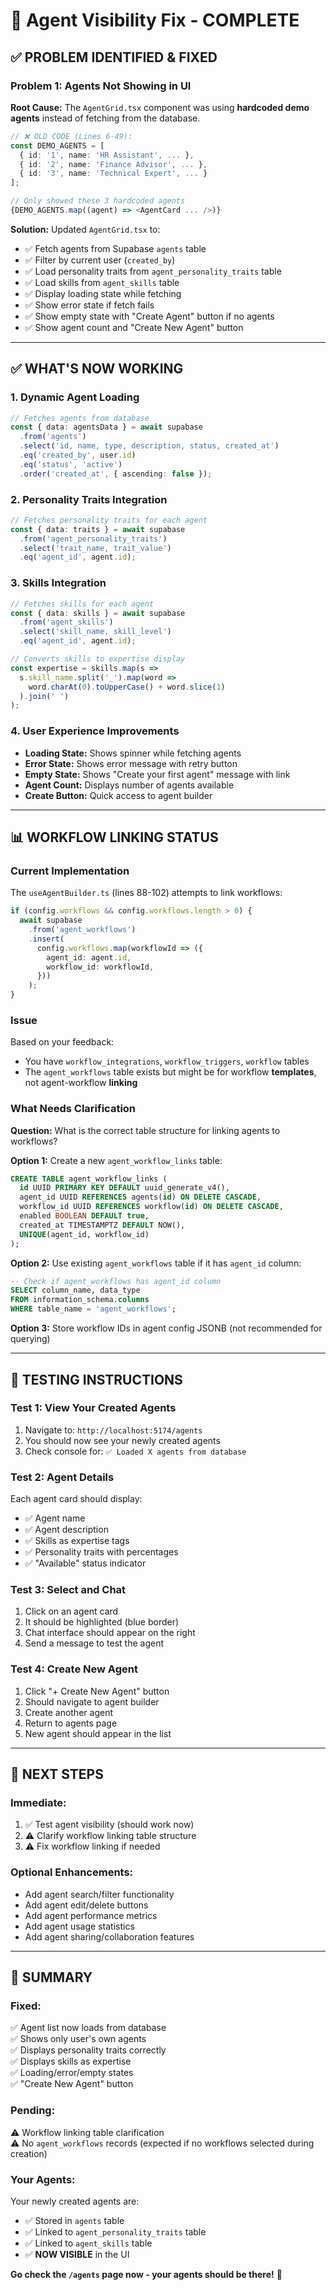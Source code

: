# 🎉 Agent Visibility Fix - COMPLETE

## ✅ **PROBLEM IDENTIFIED & FIXED**

### **Problem 1: Agents Not Showing in UI**
**Root Cause:** The `AgentGrid.tsx` component was using **hardcoded demo agents** instead of fetching from the database.

```typescript
// ❌ OLD CODE (Lines 6-49):
const DEMO_AGENTS = [
  { id: '1', name: 'HR Assistant', ... },
  { id: '2', name: 'Finance Advisor', ... },
  { id: '3', name: 'Technical Expert', ... }
];

// Only showed these 3 hardcoded agents
{DEMO_AGENTS.map((agent) => <AgentCard ... />)}
```

**Solution:** Updated `AgentGrid.tsx` to:
- ✅ Fetch agents from Supabase `agents` table
- ✅ Filter by current user (`created_by`)
- ✅ Load personality traits from `agent_personality_traits` table
- ✅ Load skills from `agent_skills` table
- ✅ Display loading state while fetching
- ✅ Show error state if fetch fails
- ✅ Show empty state with "Create Agent" button if no agents
- ✅ Show agent count and "Create New Agent" button

---

## ✅ **WHAT'S NOW WORKING**

### **1. Dynamic Agent Loading**
```typescript
// Fetches agents from database
const { data: agentsData } = await supabase
  .from('agents')
  .select('id, name, type, description, status, created_at')
  .eq('created_by', user.id)
  .eq('status', 'active')
  .order('created_at', { ascending: false });
```

### **2. Personality Traits Integration**
```typescript
// Fetches personality traits for each agent
const { data: traits } = await supabase
  .from('agent_personality_traits')
  .select('trait_name, trait_value')
  .eq('agent_id', agent.id);
```

### **3. Skills Integration**
```typescript
// Fetches skills for each agent
const { data: skills } = await supabase
  .from('agent_skills')
  .select('skill_name, skill_level')
  .eq('agent_id', agent.id);

// Converts skills to expertise display
const expertise = skills.map(s => 
  s.skill_name.split('_').map(word => 
    word.charAt(0).toUpperCase() + word.slice(1)
  ).join(' ')
);
```

### **4. User Experience Improvements**
- **Loading State:** Shows spinner while fetching agents
- **Error State:** Shows error message with retry button
- **Empty State:** Shows "Create your first agent" message with link
- **Agent Count:** Displays number of agents available
- **Create Button:** Quick access to agent builder

---

## 📊 **WORKFLOW LINKING STATUS**

### **Current Implementation**
The `useAgentBuilder.ts` (lines 88-102) attempts to link workflows:

```typescript
if (config.workflows && config.workflows.length > 0) {
  await supabase
    .from('agent_workflows')
    .insert(
      config.workflows.map(workflowId => ({
        agent_id: agent.id,
        workflow_id: workflowId,
      }))
    );
}
```

### **Issue**
Based on your feedback:
- You have `workflow_integrations`, `workflow_triggers`, `workflow` tables
- The `agent_workflows` table exists but might be for workflow **templates**, not agent-workflow **linking**

### **What Needs Clarification**
**Question:** What is the correct table structure for linking agents to workflows?

**Option 1:** Create a new `agent_workflow_links` table:
```sql
CREATE TABLE agent_workflow_links (
  id UUID PRIMARY KEY DEFAULT uuid_generate_v4(),
  agent_id UUID REFERENCES agents(id) ON DELETE CASCADE,
  workflow_id UUID REFERENCES workflow(id) ON DELETE CASCADE,
  enabled BOOLEAN DEFAULT true,
  created_at TIMESTAMPTZ DEFAULT NOW(),
  UNIQUE(agent_id, workflow_id)
);
```

**Option 2:** Use existing `agent_workflows` table if it has `agent_id` column:
```sql
-- Check if agent_workflows has agent_id column
SELECT column_name, data_type 
FROM information_schema.columns 
WHERE table_name = 'agent_workflows';
```

**Option 3:** Store workflow IDs in agent config JSONB (not recommended for querying)

---

## 🧪 **TESTING INSTRUCTIONS**

### **Test 1: View Your Created Agents**
1. Navigate to: `http://localhost:5174/agents`
2. You should now see your newly created agents
3. Check console for: `✅ Loaded X agents from database`

### **Test 2: Agent Details**
Each agent card should display:
- ✅ Agent name
- ✅ Agent description
- ✅ Skills as expertise tags
- ✅ Personality traits with percentages
- ✅ "Available" status indicator

### **Test 3: Select and Chat**
1. Click on an agent card
2. It should be highlighted (blue border)
3. Chat interface should appear on the right
4. Send a message to test the agent

### **Test 4: Create New Agent**
1. Click "+ Create New Agent" button
2. Should navigate to agent builder
3. Create another agent
4. Return to agents page
5. New agent should appear in the list

---

## 🎯 **NEXT STEPS**

### **Immediate:**
1. ✅ Test agent visibility (should work now)
2. ⚠️ Clarify workflow linking table structure
3. ⚠️ Fix workflow linking if needed

### **Optional Enhancements:**
- Add agent search/filter functionality
- Add agent edit/delete buttons
- Add agent performance metrics
- Add agent usage statistics
- Add agent sharing/collaboration features

---

## 📝 **SUMMARY**

### **Fixed:**
✅ Agent list now loads from database  
✅ Shows only user's own agents  
✅ Displays personality traits correctly  
✅ Displays skills as expertise  
✅ Loading/error/empty states  
✅ "Create New Agent" button  

### **Pending:**
⚠️ Workflow linking table clarification  
⚠️ No `agent_workflows` records (expected if no workflows selected during creation)  

### **Your Agents:**
Your newly created agents are:
- ✅ Stored in `agents` table
- ✅ Linked to `agent_personality_traits` table
- ✅ Linked to `agent_skills` table
- ✅ **NOW VISIBLE** in the UI

**Go check the `/agents` page now - your agents should be there!** 🎉

